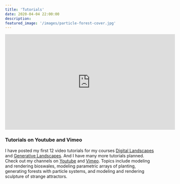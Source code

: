 ```yaml
---
title: 'Tutorials'
date: 2020-04-04 22:00:00
description:
featured_image: '/images/particle-forest-cover.jpg'
---
```


<iframe width="560" height="315" src="https://www.youtube.com/embed/videoseries?list=PLOZRfOojyTZq7UyGd-uTx1HfQ2g3Bdo5y" frameborder="0" allow="accelerometer; autoplay; encrypted-media; gyroscope; picture-in-picture" allowfullscreen></iframe>

### Tutorials on Youtube and Vimeo
I have posted my first 12 video tutorials
for my courses
[Digital Landscapes](http://baharmon.github.io/digital-landscapes)
and
[Generative Landscapes](http://baharmon.github.io/generative-landscapes).
And I have many more tutorials planned.
Check out my channels on
[<i class="fab fa-youtube"></i> Youtube](https://www.youtube.com/channel/UCmGEF6Bf1SO92oLQoGCPDTw)
and
[<i class="fab fa-vimeo-v"></i> Vimeo](https://vimeo.com/baharmon).
Topics include modeling and rendering bioswales, modeling parametric arrays of planting, generating forests with particle systems, and modeling and rendering sculpture of strange attractors.
